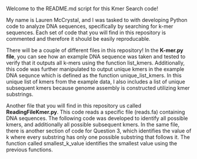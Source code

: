 Welcome to the README.md script for this Kmer Search code!

My name is Lauren McCrystal, and I was tasked to with developing Python code to analyze DNA sequences, specifically by searching for k-mer sequences. Each set of code that you will find in this repository is commented and therefore it should be easily reproducable. 

There will be a couple of different files in this repository! In the **K-mer.py file**, you can see how an example DNA sequence was taken and tested to verify that it outputs all k-mers using the function list_kmers. Additionally, this code was further manipulated to output unique kmers in the example DNA sequnce which is defined as the function unique_list_kmers. In this unique list of kmers from the example data, I also includes a list of unique subsequent kmers because genome assembly is constructed utilizing kmer substrings. 

Another file that you will find in this repository us called **ReadingFileKmer.py**. This code reads a specific file (reads.fa) containing DNA sequences. The following code was developed to identify all possible kmers, and additionally all possible subsequent kmers. 
In the same file, there is another section of code for Question 3, which identifies the value of k where every substring has only one possible substring that follows it. The function called smallest_k_value identifies the smallest value using the previous functions. 

